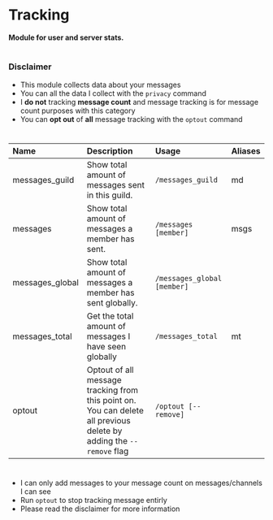 # Tracking

**Module for user and server stats.**
#
### Disclaimer
- This module collects data about your messages
- You can all the data I collect with the `privacy` command
- I **do not** tracking **message count** and message tracking is for message count purposes with this category
- You can **opt out** of **all** message tracking with the `optout` command

#
| Name | Description | Usage | Aliases |
| :--- | :--- | :--- | :---
| messages_guild | Show total amount of messages sent in this guild. | `/messages_guild` | md
| messages | Show total amount of messages a member has sent. | `/messages [member]` | msgs
| messages_global | Show total amount of messages a member has sent globally. |`/messages_global [member]` | 
| messages_total | Get the total amount of messages I have seen globally | `/messages_total` | mt
| optout | Optout of all message tracking from this point on. You can delete all previous delete by adding the `--remove` flag | `/optout [--remove]`

#
- I can only add messages to your message count on messages/channels I can see
- Run `optout` to stop tracking message entirly
- Please read the disclaimer for more information